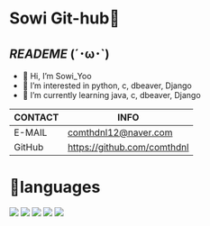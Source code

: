 
# Sowi Git-hub👋

## _READEME_ (´･ω･`)


- 👋 Hi, I’m Sowi_Yoo 
- 👀 I’m interested in python, c, dbeaver, Django
- 🌱 I’m currently learning java, c, dbeaver, Django

| CONTACT | INFO |
| ------ | ------ |
| E-MAIL | comthdnl12@naver.com |
| GitHub | https://github.com/comthdnl |

# 🐰languages

<img src="https://img.shields.io/badge/Python-3766AB?style=flat-square&logo=Python&logoColor=white"/></a >
<img src="https://img.shields.io/badge/Django-pink?style=flat&logo=Django&logoColor=092E20"/>
<img src="https://img.shields.io/badge/C-black?style=flat&logo=C&logoColor=A8B9CC"/></a >
<img src="https://img.shields.io/badge/Visual Studio-green?style=flat&logo=Visual Studio&logoColor=5C2D91"/></a >
<img src="https://img.shields.io/badge/Visual Studio Code-white?style=flat&logo=Visual Studio Code&logoColor=007ACC"/>




